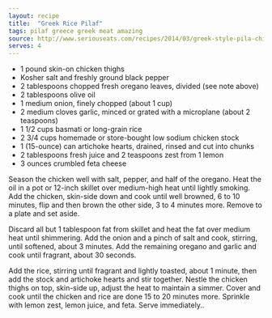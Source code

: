 ```yaml
---
layout: recipe
title:  "Greek Rice Pilaf"
tags: pilaf greece greek meat amazing
source: http://www.seriouseats.com/recipes/2014/03/greek-style-pila-chicken-thighs-recipe.html
serves: 4
---
```

* 1 pound skin-on chicken thighs
* Kosher salt and freshly ground black pepper
* 2 tablespoons chopped fresh oregano leaves, divided (see note above)
* 2 tablespoons olive oil
* 1 medium onion, finely chopped (about 1 cup)
* 2 medium cloves garlic, minced or grated with a microplane (about 2 teaspoons)
* 1 1/2 cups basmati or long-grain rice
* 2 3/4 cups homemade or store-bought low sodium chicken stock
* 1 (15-ounce) can artichoke hearts, drained, rinsed and cut into chunks
* 2 tablespoons fresh juice and 2 teaspoons zest from 1 lemon
* 3 ounces crumbled feta cheese

Season the chicken well with salt, pepper, and half of the oregano. Heat the oil in a pot or 12-inch skillet over medium-high heat until lightly smoking. Add the chicken, skin-side down and cook until well browned, 6 to 10 minutes, flip and then brown the other side, 3 to 4 minutes more. Remove to a plate and set aside.

Discard all but 1 tablespoon fat from skillet and heat the fat over medium heat until shimmering. Add the onion and a pinch of salt and cook, stirring, until softened, about 3 minutes. Add the remaining oregano and garlic and cook until fragrant, about 30 seconds.

Add the rice, stirring until fragrant and lightly toasted, about 1 minute, then add the stock and artichoke hearts and stir together. Nestle the chicken thighs on top, skin-side up, adjust the heat to maintain a simmer. Cover and cook until the chicken and rice are done 15 to 20 minutes more. Sprinkle with lemon zest, lemon juice, and feta. Serve immediately..
